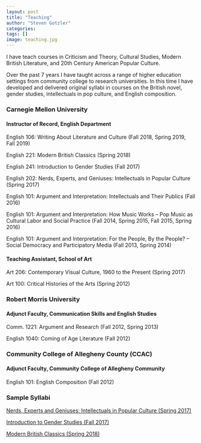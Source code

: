 ```yaml
---
layout: post
title: "Teaching"
author: "Steven Gotzler"
categories:
tags: []
image: teaching.jpg
---
```


I have teach courses in Criticism and Theory, Cultural Studies, Modern British Literature, and 20th Century American Popular Culture.

Over the past 7 years I have taught across a range of higher education settings from community college to research universities. In this time I have developed and delivered original syllabi in courses on the British novel, gender studies, intellectuals in pop culture, and English composition.

### Carnegie Mellon University

#### Instructor of Record, English Department

English 106: Writing About Literature and Culture (Fall 2018, Spring 2019, Fall 2019)

English 221: Modern British Classics (Spring 2018)

English 241: Introduction to Gender Studies (Fall 2017)

English 202: Nerds, Experts, and Geniuses: Intellectuals in Popular Culture (Spring 2017)

English 101: Argument and Interpretation: Intellectuals and Their Publics (Fall 2016)

English 101: Argument and Interpretation: How Music Works – Pop Music as Cultural Labor
and Social Practice (Fall 2014, Spring 2015, Fall 2015, Spring 2016)

English 101: Argument and Interpretation: For the People, By the People? – Social Democracy
and Participatory Media (Fall 2013, Spring 2014)

#### Teaching Assistant, School of Art

Art 206: Contemporary Visual Culture, 1960 to the Present (Spring 2017)

Art 100: Critical Histories of the Arts (Spring 2012)

### Robert Morris University

#### Adjunct Faculty, Communication Skills and English Studies

Comm. 1221: Argument and Research (Fall 2012, Spring 2013)

English 1040: Coming of Age Literature (Fall 2012)

### Community College of Allegheny County (CCAC)

#### Adjunct Faculty, Community College of Allegheny Community

English 101: English Composition (Fall 2012)


### Sample Syllabi

[Nerds, Experts and Geniuses: Intellectuals in Popular Culture (Spring 2017)](/personal/assets/documents/Gotzler_Nerds_Experts_Geniuses_S17.pdf)

[Introduction to Gender Studies (Fall 2017)](/personal/assets/documents/Gotzler_Gender_Studies_F17.pdf)

[Modern British Classics (Spring 2018)](/personal/assets/documents/Gotzler_Modern_British_Classics_S18.pdf)

